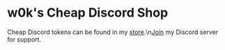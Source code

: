 # w0k's Cheap Discord Shop
Cheap Discord tokens can be found in my [store](https://sellix.io/w0k).\n[Join](https://discord.com/invite/d2mrmuCjeP) my Discord server for support.
